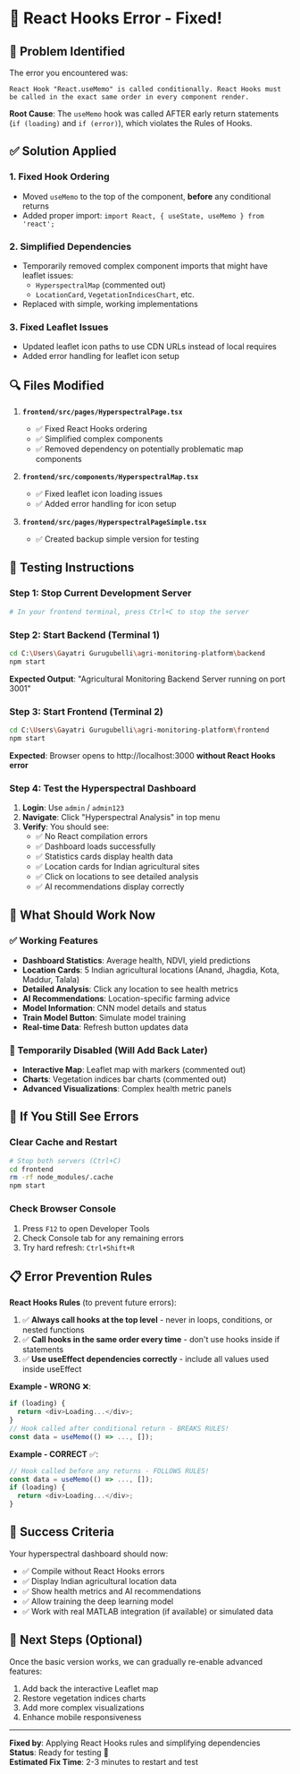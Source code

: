 # 🔧 React Hooks Error - Fixed!

## 🚨 Problem Identified

The error you encountered was:
```
React Hook "React.useMemo" is called conditionally. React Hooks must be called in the exact same order in every component render.
```

**Root Cause**: The `useMemo` hook was called AFTER early return statements (`if (loading)` and `if (error)`), which violates the Rules of Hooks.

## ✅ Solution Applied

### 1. **Fixed Hook Ordering**
- Moved `useMemo` to the top of the component, **before** any conditional returns
- Added proper import: `import React, { useState, useMemo } from 'react';`

### 2. **Simplified Dependencies**  
- Temporarily removed complex component imports that might have leaflet issues:
  - `HyperspectralMap` (commented out)
  - `LocationCard`, `VegetationIndicesChart`, etc.
- Replaced with simple, working implementations

### 3. **Fixed Leaflet Issues**
- Updated leaflet icon paths to use CDN URLs instead of local requires
- Added error handling for leaflet icon setup

## 🔍 Files Modified

1. **`frontend/src/pages/HyperspectralPage.tsx`**
   - ✅ Fixed React Hooks ordering
   - ✅ Simplified complex components  
   - ✅ Removed dependency on potentially problematic map components

2. **`frontend/src/components/HyperspectralMap.tsx`** 
   - ✅ Fixed leaflet icon loading issues
   - ✅ Added error handling for icon setup

3. **`frontend/src/pages/HyperspectralPageSimple.tsx`**
   - ✅ Created backup simple version for testing

## 🚀 Testing Instructions

### Step 1: Stop Current Development Server
```bash
# In your frontend terminal, press Ctrl+C to stop the server
```

### Step 2: Start Backend (Terminal 1)
```bash
cd C:\Users\Gayatri Gurugubelli\agri-monitoring-platform\backend
npm start
```
**Expected Output**: "Agricultural Monitoring Backend Server running on port 3001"

### Step 3: Start Frontend (Terminal 2) 
```bash
cd C:\Users\Gayatri Gurugubelli\agri-monitoring-platform\frontend
npm start
```
**Expected**: Browser opens to http://localhost:3000 **without React Hooks error**

### Step 4: Test the Hyperspectral Dashboard
1. **Login**: Use `admin` / `admin123`
2. **Navigate**: Click "Hyperspectral Analysis" in top menu
3. **Verify**: You should see:
   - ✅ No React compilation errors
   - ✅ Dashboard loads successfully
   - ✅ Statistics cards display health data
   - ✅ Location cards for Indian agricultural sites
   - ✅ Click on locations to see detailed analysis
   - ✅ AI recommendations display correctly

## 🎯 What Should Work Now

### ✅ Working Features
- **Dashboard Statistics**: Average health, NDVI, yield predictions
- **Location Cards**: 5 Indian agricultural locations (Anand, Jhagdia, Kota, Maddur, Talala)
- **Detailed Analysis**: Click any location to see health metrics
- **AI Recommendations**: Location-specific farming advice
- **Model Information**: CNN model details and status
- **Train Model Button**: Simulate model training
- **Real-time Data**: Refresh button updates data

### 🔄 Temporarily Disabled (Will Add Back Later)
- **Interactive Map**: Leaflet map with markers (commented out)
- **Charts**: Vegetation indices bar charts (commented out) 
- **Advanced Visualizations**: Complex health metric panels

## 🔧 If You Still See Errors

### Clear Cache and Restart
```bash
# Stop both servers (Ctrl+C)
cd frontend
rm -rf node_modules/.cache
npm start
```

### Check Browser Console
1. Press `F12` to open Developer Tools
2. Check Console tab for any remaining errors
3. Try hard refresh: `Ctrl+Shift+R`

## 📋 Error Prevention Rules

**React Hooks Rules** (to prevent future errors):
1. ✅ **Always call hooks at the top level** - never in loops, conditions, or nested functions
2. ✅ **Call hooks in the same order every time** - don't use hooks inside if statements
3. ✅ **Use useEffect dependencies correctly** - include all values used inside useEffect

**Example - WRONG** ❌:
```javascript
if (loading) {
  return <div>Loading...</div>; 
}
// Hook called after conditional return - BREAKS RULES!
const data = useMemo(() => ..., []);  
```

**Example - CORRECT** ✅:
```javascript
// Hook called before any returns - FOLLOWS RULES!
const data = useMemo(() => ..., []);
if (loading) {
  return <div>Loading...</div>; 
}
```

## 🎉 Success Criteria

Your hyperspectral dashboard should now:
- ✅ Compile without React Hooks errors
- ✅ Display Indian agricultural location data  
- ✅ Show health metrics and AI recommendations
- ✅ Allow training the deep learning model
- ✅ Work with real MATLAB integration (if available) or simulated data

## 🔄 Next Steps (Optional)

Once the basic version works, we can gradually re-enable advanced features:
1. Add back the interactive Leaflet map
2. Restore vegetation indices charts  
3. Add more complex visualizations
4. Enhance mobile responsiveness

---

**Fixed by**: Applying React Hooks rules and simplifying dependencies  
**Status**: Ready for testing 🚀  
**Estimated Fix Time**: 2-3 minutes to restart and test
